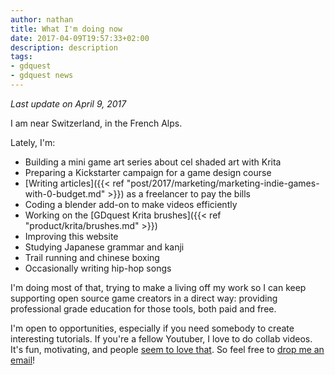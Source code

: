 ```yaml
---
author: nathan
title: What I'm doing now
date: 2017-04-09T19:57:33+02:00
description: description
tags:
- gdquest
- gdquest news
---
```


_Last update on April 9, 2017_

I am near Switzerland, in the French Alps.

Lately, I'm:

- Building a mini game art series about cel shaded art with Krita
- Preparing a Kickstarter campaign for a game design course
- [Writing articles]({{< ref "post/2017/marketing/marketing-indie-games-with-0-budget.md" >}}) as a freelancer to pay the bills
- Coding a blender add-on to make videos efficiently
- Working on the [GDquest Krita brushes]({{< ref "product/krita/brushes.md" >}})
- Improving this website
- Studying Japanese grammar and kanji
- Trail running and chinese boxing
- Occasionally writing hip-hop songs

I'm doing most of that, trying to make a living off my work so I can keep supporting open source game creators in a direct way: providing professional grade education for those tools, both paid and free.

I'm open to opportunities, especially if you need somebody to create interesting tutorials. If you're a fellow Youtuber, I love to do collab videos. It's fun, motivating, and people [seem to love that](https://www.youtube.com/watch?v=yVNOpMMbeNk). So feel free to [drop me an email](mailto:nathan@gdquest.com)!